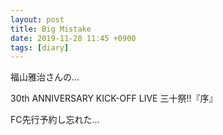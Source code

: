 ```yaml
---
layout: post
title: Big Mistake
date: 2019-11-28 11:45 +0900
tags: [diary]
---
```

福山雅治さんの...

30th ANNIVERSARY KICK-OFF LIVE 三十祭!!『序』 

FC先行予約し忘れた... 

